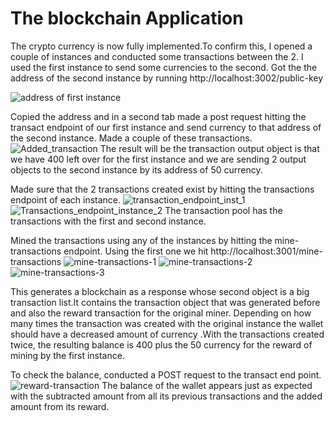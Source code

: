 # The blockchain Application

The crypto currency is now fully implemented.To confirm this, I opened a couple of instances and conducted some transactions between the 2.
I used the first instance to send some currencies to the second. Got the the address of the second instance by running http://localhost:3002/public-key

![address of first instance](https://user-images.githubusercontent.com/89515415/180617640-0cb6d9f5-ebde-4a69-9a72-f09676ce3e75.png)

Copied the address and in a second tab made a post request hitting the transact endpoint of our first instance and send currency to that address of the second instance. Made a couple of these transactions.
![Added_transaction](https://user-images.githubusercontent.com/89515415/180617868-ad3c4856-ed3e-4051-9924-73c5dd77dca7.png)
The result will be the transaction output object is that we have 400 left over for the first instance and we are sending 2 output objects to the second instance by its address of 50 currency.

Made sure that the 2 transactions created exist by hitting the transactions endpoint of each instance.
![transaction_endpoint_inst_1](https://user-images.githubusercontent.com/89515415/180617954-447b73c2-fc6a-4896-b250-26d284277205.png)
![Transactions_endpoint_instance_2](https://user-images.githubusercontent.com/89515415/180617972-1248820e-8591-45e4-aaa3-83554ea4c0ae.png)
The transaction pool has the transactions with the first and second instance.

Mined the transactions using any of the instances by hitting the mine-transactions endpoint. Using the first one we hit http://localhost:3001/mine-transactions
![mine-transactions-1](https://user-images.githubusercontent.com/89515415/180618026-6445a8b0-6ac5-473a-a918-2982c8b4eb6a.png)
![mine-transactions-2](https://user-images.githubusercontent.com/89515415/180618242-b64e9375-9bb4-43e9-9696-1a901e0c69e3.png)
![mine-transactions-3](https://user-images.githubusercontent.com/89515415/180618272-16e2baf7-11a2-446a-96bc-5646176d2e96.png)

This generates a blockchain as a response whose second object is a big transaction list.It contains the transaction object that was generated before and also the reward transaction for the original miner. Depending on how many times the transaction was created with the original instance the wallet should have a decreased amount of currency .With the transactions created twice, the resulting balance is 400 plus  the 50 currency for the reward of mining by the first instance.

To check the balance, conducted a POST request to the transact end point.
![reward-transaction](https://user-images.githubusercontent.com/89515415/180618389-72d53d56-772c-4c13-9a43-dd2748cad39e.png)
The balance of the wallet appears just as expected with the subtracted amount from all its previous transactions and the added amount from its reward.


